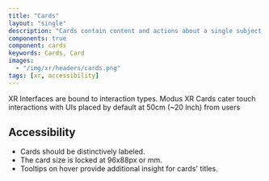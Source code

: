 ```yaml
---
title: "Cards"
layout: "single"
description: "Cards contain content and actions about a single subject."
components: true
component: cards
keywords: Cards, Card
images:
  - "/img/xr/headers/cards.png"
tags: [xr, accessibility]
---
```


XR Interfaces are bound to interaction types.  Modus XR Cards cater touch interactions with UIs placed by default at 50cm (~20 Inch) from users

## Accessibility

- Cards should be distinctively labeled.
- The card size is locked at 96x88px or mm.
- Tooltips on hover provide additional insight for cards' titles.
